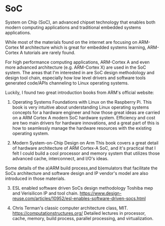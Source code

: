 # SoC
System on Chip (SoC), an advanced chipset technology that enables both modern computing applications  and traditional embedded systems applications. 

While most of the materials found on the internet are focusing on ARM-Cortex M architecture which is great for embedded systems learning, ARM-Cortex A tutorials are rarely found. 

For high performance computing applications, ARM-Cortex A and even more advanced architecture (e.g. ARM-Cortex X) are used in the SoC system. The areas that I'm interested in are SoC design methodology and design tool chain, especially how low level drivers and software tools generated code/APIs channeling to Linux operating systems. 

Luckily, I found two great introduction books from ARM's official website: 
1. Operating Systems Foundations with Linux on the Raspberry Pi. 
This book is very intuitive about understanding Linux operating systems concepts for a hardware engineer and how those great ideas are carried on a ARM Cortex A modern SoC hardware system. Efficiency and cost are two main drivers for hardware innovations, and a great part of this is how to seamlessly manage the hardware resources with the existing operating system. 

2. Modern System-on-Chip Design on Arm
This book covers a great detail of hardware architecture of ARM Cortex-A SoC, and it's practical that I felt I could build a cool processor and memory system that utilizes those advanced cache, interconnect, and I/O's ideas.

Some details of the 
a)ARM build process,and 
b)emulators that facilitate the SoCs architecture and software design and IP vendor's model
are also introduced in those materials. 

3. ESL enabled software driven SoCs design methodology
Toshiba mep and Verisilicon IP and tool chain. 
https://www.design-reuse.com/articles/10952/esl-enables-software-driven-socs.html

4. Chris Terman's classic computer architecture class, MIT.
https://computationstructures.org/
Detailed lectures in processor, cache, memory, build process, parallel processing, and virtualization. 

